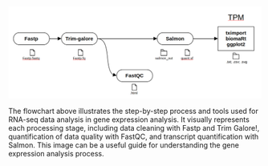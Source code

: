 
![flowchart to get the TPM of the genes associated with YY1-TAF1 co-binging sites](https://github.com/gastonguaysiu/YY1-TAF1/blob/main/TPM/Screenshot%20from%202023-12-05%2021-22-55.png?raw=true)

The flowchart above illustrates the step-by-step process and tools used for RNA-seq data analysis in gene expression analysis. It visually represents each processing stage, including data cleaning with Fastp and Trim Galore!, quantification of data quality with FastQC, and transcript quantification with Salmon. This image can be a useful guide for understanding the gene expression analysis process.
